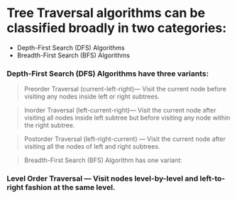 # Tree Traversal algorithms can be classified broadly in two categories:

- Depth-First Search (DFS) Algorithms
- Breadth-First Search (BFS) Algorithms 

### Depth-First Search (DFS) Algorithms have three variants:

> Preorder Traversal (current-left-right)— Visit the current node before visiting any nodes inside left or right subtrees.

> Inorder Traversal (left-current-right)— Visit the current node after visiting all nodes inside left subtree but before visiting any node within the right subtree.

> Postorder Traversal (left-right-current) — Visit the current node after visiting all the nodes of left and right subtrees.

> Breadth-First Search (BFS) Algorithm has one variant:


### Level Order Traversal — Visit nodes level-by-level and left-to-right fashion at the same level.
